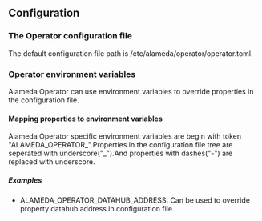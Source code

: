 ## Configuration

### The Operator configuration file
The default configuration file path is /etc/alameda/operator/operator.toml.

### Operator environment variables
Alameda Operator can use environment variables to override properties in the configuration file.

#### Mapping properties to environment variables
Alameda Operator specific environment variables are begin with token "ALAMEDA_OPERATOR_".Properties in the configuration file tree are seperated with underscore("_").And properties with dashes("-") are replaced with underscore.

##### Examples
* ALAMEDA_OPERATOR_DATAHUB_ADDRESS: Can be used to override property datahub address in configuration file.
